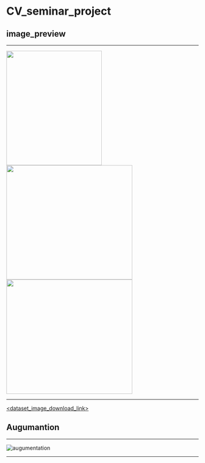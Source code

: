 # CV_seminar_project

## image_preview
* * *
  <img src="https://user-images.githubusercontent.com/126471047/222339991-77d36642-e62e-401b-8493-e090d56efee4.jpg"  width="250" height="300"/> <img src="https://user-images.githubusercontent.com/126471047/222339929-327f4d40-c93f-463f-af4b-d83a0467bc93.jpg"  width="330" height="300"/> <img src="https://user-images.githubusercontent.com/126471047/222339815-c43812dc-5cf0-4c8d-96bd-4b9798ca0c70.jpg"  width="330" height="300"/>

* * *
[<dataset_image_download_link>](https://drive.google.com/drive/folders/15cHemEJmMHXCe0eBtkCU27FPQaJVpnCW)

## Augumantion
* * *
![augumentation](https://user-images.githubusercontent.com/126471047/222348568-830c5b32-e963-426d-a033-f81dcb2f1a9e.png)
* * *






